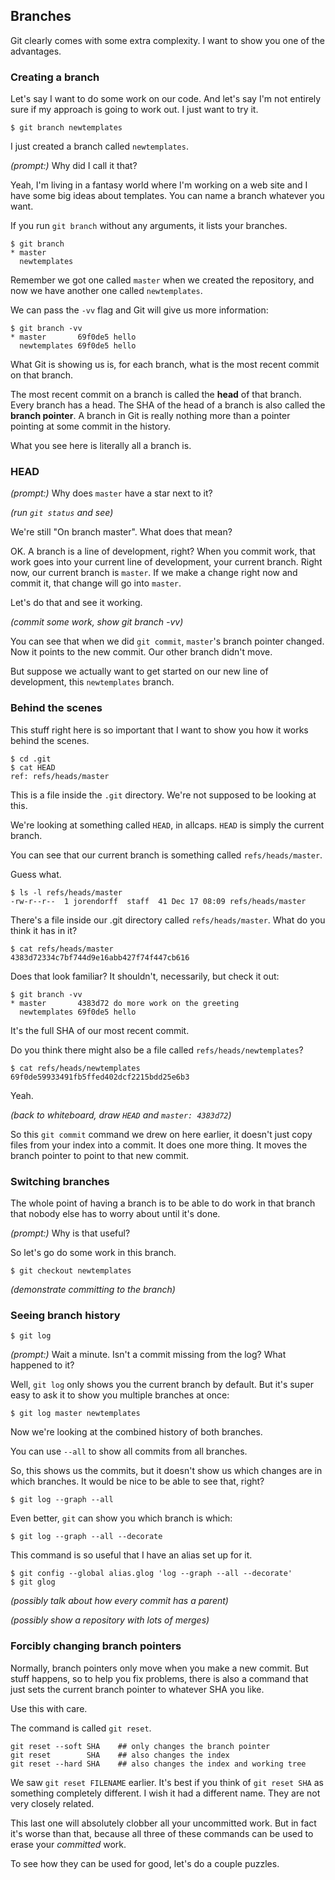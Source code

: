 ## Branches

Git clearly comes with some extra complexity.
I want to show you one of the advantages.


### Creating a branch

Let's say I want to do some work on our code.
And let's say I'm not entirely sure if my approach is going to work out.
I just want to try it.

    $ git branch newtemplates

I just created a branch called `newtemplates`.

*(prompt:)* Why did I call it that?

Yeah, I'm living in a fantasy world where I'm working on a web site
and I have some big ideas about templates.
You can name a branch whatever you want.

If you run `git branch` without any arguments, it lists your branches.

    $ git branch
    * master
      newtemplates

Remember we got one called `master` when we created the repository,
and now we have another one called `newtemplates`.

We can pass the `-vv` flag and Git will give us more information:

    $ git branch -vv
    * master       69f0de5 hello
      newtemplates 69f0de5 hello

What Git is showing us is, for each branch, what is the most recent commit on that branch.

The most recent commit on a branch is called the **head** of that branch.
Every branch has a head.
The SHA of the head of a branch is also called the **branch pointer**.
A branch in Git is really nothing more than a pointer
pointing at some commit in the history.

What you see here is literally all a branch is.


### HEAD

*(prompt:)* Why does `master` have a star next to it?

*(run `git status` and see)*

We're still "On branch master".
What does that mean?

OK. A branch is a line of development, right?
When you commit work, that work goes into your current line of development,
your current branch.
Right now, our current branch is `master`.
If we make a change right now and commit it, that change will go into `master`.

Let's do that and see it working.

*(commit some work, show git branch -vv)*

You can see that when we did `git commit`,
`master`'s branch pointer changed.
Now it points to the new commit.
Our other branch didn't move.

But suppose we actually want to get started on our new line of development,
this `newtemplates` branch.


### Behind the scenes

This stuff right here is so important
that I want to show you how it works behind the scenes.

    $ cd .git
    $ cat HEAD
    ref: refs/heads/master

This is a file inside the `.git` directory.
We're not supposed to be looking at this.

We're looking at something called `HEAD`, in allcaps.
`HEAD` is simply the current branch.

You can see that our current branch is something called `refs/heads/master`.

Guess what.

    $ ls -l refs/heads/master
    -rw-r--r--  1 jorendorff  staff  41 Dec 17 08:09 refs/heads/master

There's a file inside our .git directory called `refs/heads/master`.
What do you think it has in it?

    $ cat refs/heads/master
    4383d72334c7bf744d9e16abb427f74f447cb616

Does that look familiar? It shouldn't, necessarily, but check it out:

    $ git branch -vv
    * master       4383d72 do more work on the greeting
      newtemplates 69f0de5 hello

It's the full SHA of our most recent commit.

Do you think there might also be a file called `refs/heads/newtemplates`?

    $ cat refs/heads/newtemplates
    69f0de59933491fb5ffed402dcf2215bdd25e6b3

Yeah.

*(back to whiteboard, draw `HEAD` and `master: 4383d72`)*

So this `git commit` command we drew on here earlier,
it doesn't just copy files from your index into a commit.
It does one more thing.
It moves the branch pointer to point to that new commit.


### Switching branches

The whole point of having a branch is to be able to do work in that branch
that nobody else has to worry about until it's done.

*(prompt:)* Why is that useful?

So let's go do some work in this branch.

    $ git checkout newtemplates

*(demonstrate committing to the branch)*


### Seeing branch history

    $ git log

*(prompt:)* Wait a minute. Isn't a commit missing from the log? What happened to it?

Well, `git log` only shows you the current branch by default.
But it's super easy to ask it to show you multiple branches at once:

    $ git log master newtemplates

Now we're looking at the combined history of both branches.

You can use `--all` to show all commits from all branches.

So, this shows us the commits, but it doesn't show us which changes are in which branches.
It would be nice to be able to see that, right?

    $ git log --graph --all

Even better, `git` can show you which branch is which:

    $ git log --graph --all --decorate

This command is so useful that I have an alias set up for it.

    $ git config --global alias.glog 'log --graph --all --decorate'
    $ git glog

*(possibly talk about how every commit has a parent)*

*(possibly show a repository with lots of merges)*


### Forcibly changing branch pointers

Normally, branch pointers only move when you make a new commit.
But stuff happens, so to help you fix problems,
there is also a command that just sets the current branch pointer
to whatever SHA you like.

Use this with care.

The command is called `git reset`.

    git reset --soft SHA    ## only changes the branch pointer
    git reset        SHA    ## also changes the index
    git reset --hard SHA    ## also changes the index and working tree

We saw `git reset FILENAME` earlier.
It's best if you think of `git reset SHA` as something completely different.
I wish it had a different name. They are not very closely related.

This last one will absolutely clobber all your uncommitted work.
But in fact it's worse than that, because all three of these commands
can be used to erase your *committed* work.

To see how they can be used for good, let's do a couple puzzles.
